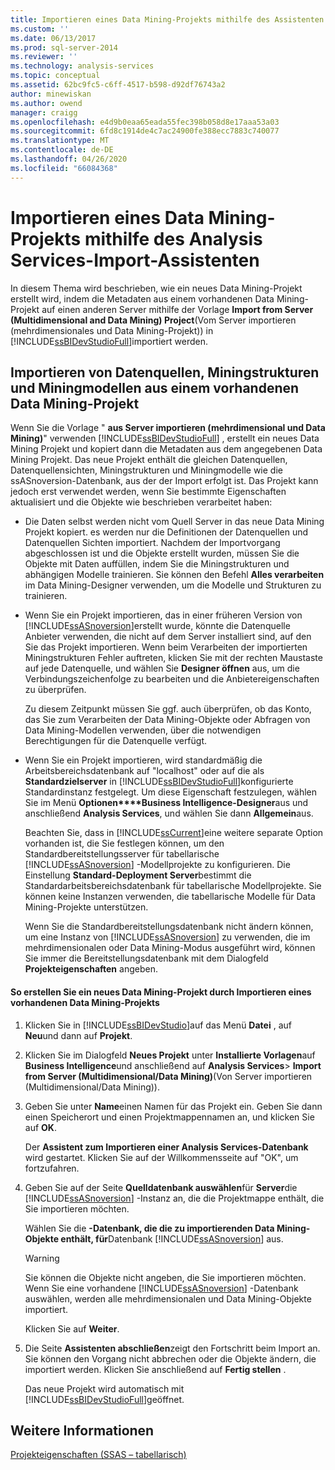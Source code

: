 ```yaml
---
title: Importieren eines Data Mining-Projekts mithilfe des Assistenten zum Importieren von Analysis Services | Microsoft-Dokumentation
ms.custom: ''
ms.date: 06/13/2017
ms.prod: sql-server-2014
ms.reviewer: ''
ms.technology: analysis-services
ms.topic: conceptual
ms.assetid: 62bc9fc5-c6ff-4517-b598-d92df76743a2
author: minewiskan
ms.author: owend
manager: craigg
ms.openlocfilehash: e4d9b0eaa65eada55fec398b058d8e17aaa53a03
ms.sourcegitcommit: 6fd8c1914de4c7ac24900fe388ecc7883c740077
ms.translationtype: MT
ms.contentlocale: de-DE
ms.lasthandoff: 04/26/2020
ms.locfileid: "66084368"
---
```

# <a name="import-a-data-mining-project-using-the-analysis-services-import-wizard"></a>Importieren eines Data Mining-Projekts mithilfe des Analysis Services-Import-Assistenten
  In diesem Thema wird beschrieben, wie ein neues Data Mining-Projekt erstellt wird, indem die Metadaten aus einem vorhandenen Data Mining-Projekt auf einen anderen Server mithilfe der Vorlage **Import from Server (Multidimensional and Data Mining) Project**(Vom Server importieren (mehrdimensionales und Data Mining-Projekt)) in [!INCLUDE[ssBIDevStudioFull](../../includes/ssbidevstudiofull-md.md)]importiert werden.  
  
## <a name="import-data-sources-mining-structures-and-mining-models-from-an-existing-data-mining-project"></a>Importieren von Datenquellen, Miningstrukturen und Miningmodellen aus einem vorhandenen Data Mining-Projekt  
 Wenn Sie die Vorlage " **aus Server importieren (mehrdimensional und Data Mining)**" verwenden [!INCLUDE[ssBIDevStudioFull](../../includes/ssbidevstudiofull-md.md)] , erstellt ein neues Data Mining Projekt und kopiert dann die Metadaten aus dem angegebenen Data Mining Projekt. Das neue Projekt enthält die gleichen Datenquellen, Datenquellensichten, Miningstrukturen und Miningmodelle wie die ssASnoversion-Datenbank, aus der der Import erfolgt ist. Das Projekt kann jedoch erst verwendet werden, wenn Sie bestimmte Eigenschaften aktualisiert und die Objekte wie beschrieben verarbeitet haben:  
  
-   Die Daten selbst werden nicht vom Quell Server in das neue Data Mining Projekt kopiert. es werden nur die Definitionen der Datenquellen und Datenquellen Sichten importiert. Nachdem der Importvorgang abgeschlossen ist und die Objekte erstellt wurden, müssen Sie die Objekte mit Daten auffüllen, indem Sie die Miningstrukturen und abhängigen Modelle trainieren. Sie können den Befehl **Alles verarbeiten** im Data Mining-Designer verwenden, um die Modelle und Strukturen zu trainieren.  
  
-   Wenn Sie ein Projekt importieren, das in einer früheren Version von [!INCLUDE[ssASnoversion](../../includes/ssasnoversion-md.md)]erstellt wurde, könnte die Datenquelle Anbieter verwenden, die nicht auf dem Server installiert sind, auf den Sie das Projekt importieren. Wenn beim Verarbeiten der importierten Miningstrukturen Fehler auftreten, klicken Sie mit der rechten Maustaste auf jede Datenquelle, und wählen Sie **Designer öffnen** aus, um die Verbindungszeichenfolge zu bearbeiten und die Anbietereigenschaften zu überprüfen.  
  
     Zu diesem Zeitpunkt müssen Sie ggf. auch überprüfen, ob das Konto, das Sie zum Verarbeiten der Data Mining-Objekte oder Abfragen von Data Mining-Modellen verwenden, über die notwendigen Berechtigungen für die Datenquelle verfügt.  
  
-   Wenn Sie ein Projekt importieren, wird standardmäßig die Arbeitsbereichsdatenbank auf "localhost" oder auf die als **Standardzielserver** in [!INCLUDE[ssBIDevStudioFull](../../includes/ssbidevstudiofull-md.md)]konfigurierte Standardinstanz festgelegt. Um diese Eigenschaft festzulegen, wählen Sie im Menü **Optionen****Business Intelligence-Designer**aus und anschließend **Analysis Services**, und wählen Sie dann **Allgemein**aus.  
  
     Beachten Sie, dass in [!INCLUDE[ssCurrent](../../includes/sscurrent-md.md)]eine weitere separate Option vorhanden ist, die Sie festlegen können, um den Standardbereitstellungsserver für tabellarische [!INCLUDE[ssASnoversion](../../includes/ssasnoversion-md.md)] -Modellprojekte zu konfigurieren. Die Einstellung **Standard-Deployment Server**bestimmt die Standardarbeitsbereichsdatenbank für tabellarische Modellprojekte. Sie können keine Instanzen verwenden, die tabellarische Modelle für Data Mining-Projekte unterstützen.  
  
     Wenn Sie die Standardbereitstellungsdatenbank nicht ändern können, um eine Instanz von [!INCLUDE[ssASnoversion](../../includes/ssasnoversion-md.md)] zu verwenden, die im mehrdimensionalen oder Data Mining-Modus ausgeführt wird, können Sie immer die Bereitstellungsdatenbank mit dem Dialogfeld **Projekteigenschaften** angeben.  
  
#### <a name="to-create-a-new-data-mining-project-by-importing-an-existing-data-mining-project"></a>So erstellen Sie ein neues Data Mining-Projekt durch Importieren eines vorhandenen Data Mining-Projekts  
  
1.  Klicken Sie in [!INCLUDE[ssBIDevStudio](../../includes/ssbidevstudio-md.md)]auf das Menü **Datei** , auf **Neu**und dann auf **Projekt**.  
  
2.  Klicken Sie im Dialogfeld **Neues Projekt** unter **Installierte Vorlagen**auf **Business Intelligence**und anschließend auf **Analysis Services**&gt; **Import from Server (Multidimensional/Data Mining)**(Von Server importieren (Multidimensional/Data Mining)).  
  
3.  Geben Sie unter **Name**einen Namen für das Projekt ein. Geben Sie dann einen Speicherort und einen Projektmappennamen an, und klicken Sie auf **OK**.  
  
     Der **Assistent zum Importieren einer Analysis Services-Datenbank** wird gestartet. Klicken Sie auf der Willkommensseite auf "OK", um fortzufahren.  
  
4.  Geben Sie auf der Seite **Quelldatenbank auswählen**für **Server**die [!INCLUDE[ssASnoversion](../../includes/ssasnoversion-md.md)] -Instanz an, die die Projektmappe enthält, die Sie importieren möchten.  
  
     Wählen Sie die **-Datenbank, die die zu importierenden Data Mining-Objekte enthält, für**Datenbank [!INCLUDE[ssASnoversion](../../includes/ssasnoversion-md.md)] aus.  
  
    > [!WARNING]  
    >  Sie können die Objekte nicht angeben, die Sie importieren möchten. Wenn Sie eine vorhandene [!INCLUDE[ssASnoversion](../../includes/ssasnoversion-md.md)] -Datenbank auswählen, werden alle mehrdimensionalen und Data Mining-Objekte importiert.  
  
     Klicken Sie auf **Weiter**.  
  
5.  Die Seite **Assistenten abschließen**zeigt den Fortschritt beim Import an. Sie können den Vorgang nicht abbrechen oder die Objekte ändern, die importiert werden. Klicken Sie anschließend auf **Fertig stellen** .  
  
     Das neue Projekt wird automatisch mit [!INCLUDE[ssBIDevStudioFull](../../includes/ssbidevstudiofull-md.md)]geöffnet.  
  
## <a name="see-also"></a>Weitere Informationen  
 [Projekteigenschaften &#40;SSAS – tabellarisch&#41;](../tabular-models/properties-ssas-tabular.md)  
  
  

